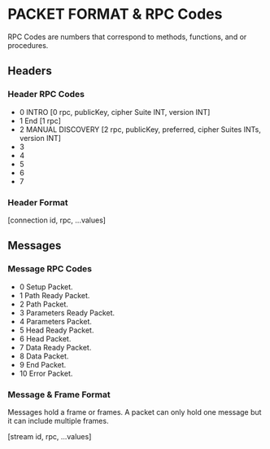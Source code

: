 # PACKET FORMAT & RPC Codes

RPC Codes are numbers that correspond to methods, functions, and or procedures.

## Headers

### Header RPC Codes

- 0 INTRO [0 rpc, publicKey, cipher Suite INT, version INT]
- 1 End [1 rpc]
- 2 MANUAL DISCOVERY [2 rpc, publicKey, preferred, cipher Suites INTs, version INT]
- 3
- 4
- 5
- 6
- 7

### Header Format

[connection id, rpc, ...values]

## Messages

### Message RPC Codes

- 0 Setup Packet.
- 1 Path Ready Packet.
- 2 Path Packet.
- 3 Parameters Ready Packet.
- 4 Parameters Packet.
- 5 Head Ready Packet.
- 6 Head Packet.
- 7 Data Ready Packet.
- 8 Data Packet.
- 9 End Packet.
- 10 Error Packet.

### Message & Frame Format

Messages hold a frame or frames. A packet can only hold one message but it can include multiple frames.

[stream id, rpc, ...values]
